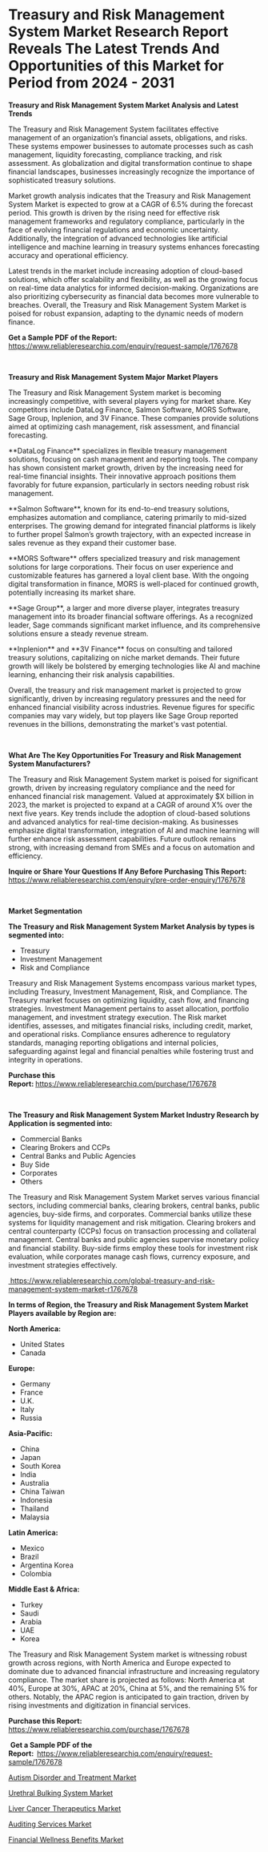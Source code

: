 <p><h1>Treasury and Risk Management System Market Research Report Reveals The Latest Trends And Opportunities of this Market for Period from 2024 - 2031</h1></p><p><strong>Treasury and Risk Management System Market Analysis and Latest Trends</strong></p>
<p><p>The Treasury and Risk Management System facilitates effective management of an organization’s financial assets, obligations, and risks. These systems empower businesses to automate processes such as cash management, liquidity forecasting, compliance tracking, and risk assessment. As globalization and digital transformation continue to shape financial landscapes, businesses increasingly recognize the importance of sophisticated treasury solutions.</p><p>Market growth analysis indicates that the Treasury and Risk Management System Market is expected to grow at a CAGR of 6.5% during the forecast period. This growth is driven by the rising need for effective risk management frameworks and regulatory compliance, particularly in the face of evolving financial regulations and economic uncertainty. Additionally, the integration of advanced technologies like artificial intelligence and machine learning in treasury systems enhances forecasting accuracy and operational efficiency.</p><p>Latest trends in the market include increasing adoption of cloud-based solutions, which offer scalability and flexibility, as well as the growing focus on real-time data analytics for informed decision-making. Organizations are also prioritizing cybersecurity as financial data becomes more vulnerable to breaches. Overall, the Treasury and Risk Management System Market is poised for robust expansion, adapting to the dynamic needs of modern finance.</p></p>
<p><strong>Get a Sample PDF of the Report:&nbsp;</strong> <a href="https://www.reliableresearchiq.com/enquiry/request-sample/1767678?utm_campaign=1876&utm_medium=2&utm_source=Github&utm_content=ia&utm_term=20122024&utm_id=treasury-and-risk-management-system">https://www.reliableresearchiq.com/enquiry/request-sample/1767678</a></p>
<p>&nbsp;</p>
<p><strong>Treasury and Risk Management System Major Market Players</strong></p>
<p><p>The Treasury and Risk Management System market is becoming increasingly competitive, with several players vying for market share. Key competitors include DataLog Finance, Salmon Software, MORS Software, Sage Group, Inplenion, and 3V Finance. These companies provide solutions aimed at optimizing cash management, risk assessment, and financial forecasting.</p><p>**DataLog Finance** specializes in flexible treasury management solutions, focusing on cash management and reporting tools. The company has shown consistent market growth, driven by the increasing need for real-time financial insights. Their innovative approach positions them favorably for future expansion, particularly in sectors needing robust risk management.</p><p>**Salmon Software**, known for its end-to-end treasury solutions, emphasizes automation and compliance, catering primarily to mid-sized enterprises. The growing demand for integrated financial platforms is likely to further propel Salmon’s growth trajectory, with an expected increase in sales revenue as they expand their customer base.</p><p>**MORS Software** offers specialized treasury and risk management solutions for large corporations. Their focus on user experience and customizable features has garnered a loyal client base. With the ongoing digital transformation in finance, MORS is well-placed for continued growth, potentially increasing its market share.</p><p>**Sage Group**, a larger and more diverse player, integrates treasury management into its broader financial software offerings. As a recognized leader, Sage commands significant market influence, and its comprehensive solutions ensure a steady revenue stream.</p><p>**Inplenion** and **3V Finance** focus on consulting and tailored treasury solutions, capitalizing on niche market demands. Their future growth will likely be bolstered by emerging technologies like AI and machine learning, enhancing their risk analysis capabilities.</p><p>Overall, the treasury and risk management market is projected to grow significantly, driven by increasing regulatory pressures and the need for enhanced financial visibility across industries. Revenue figures for specific companies may vary widely, but top players like Sage Group reported revenues in the billions, demonstrating the market's vast potential.</p></p>
<p>&nbsp;</p>
<p><strong>What Are The Key Opportunities For Treasury and Risk Management System Manufacturers?</strong></p>
<p><p>The Treasury and Risk Management System market is poised for significant growth, driven by increasing regulatory compliance and the need for enhanced financial risk management. Valued at approximately $X billion in 2023, the market is projected to expand at a CAGR of around X% over the next five years. Key trends include the adoption of cloud-based solutions and advanced analytics for real-time decision-making. As businesses emphasize digital transformation, integration of AI and machine learning will further enhance risk assessment capabilities. Future outlook remains strong, with increasing demand from SMEs and a focus on automation and efficiency.</p></p>
<p><strong>Inquire or Share Your Questions If Any Before Purchasing This Report:</strong> <a href="https://www.reliableresearchiq.com/enquiry/pre-order-enquiry/1767678?utm_campaign=1876&utm_medium=2&utm_source=Github&utm_content=ia&utm_term=20122024&utm_id=treasury-and-risk-management-system">https://www.reliableresearchiq.com/enquiry/pre-order-enquiry/1767678</a></p>
<p>&nbsp;</p>
<p><strong>Market Segmentation</strong></p>
<p><strong>The Treasury and Risk Management System Market Analysis by types is segmented into:</strong></p>
<p><ul><li>Treasury</li><li>Investment Management</li><li>Risk and Compliance</li></ul></p>
<p><p>Treasury and Risk Management Systems encompass various market types, including Treasury, Investment Management, Risk, and Compliance. The Treasury market focuses on optimizing liquidity, cash flow, and financing strategies. Investment Management pertains to asset allocation, portfolio management, and investment strategy execution. The Risk market identifies, assesses, and mitigates financial risks, including credit, market, and operational risks. Compliance ensures adherence to regulatory standards, managing reporting obligations and internal policies, safeguarding against legal and financial penalties while fostering trust and integrity in operations.</p></p>
<p><strong>Purchase this Report:&nbsp;</strong><a href="https://www.reliableresearchiq.com/purchase/1767678?utm_campaign=1876&utm_medium=2&utm_source=Github&utm_content=ia&utm_term=20122024&utm_id=treasury-and-risk-management-system">https://www.reliableresearchiq.com/purchase/1767678</a></p>
<p>&nbsp;</p>
<p><strong>The Treasury and Risk Management System Market Industry Research by Application is segmented into:</strong></p>
<p><ul><li>Commercial Banks</li><li>Clearing Brokers and CCPs</li><li>Central Banks and Public Agencies</li><li>Buy Side</li><li>Corporates</li><li>Others</li></ul></p>
<p><p>The Treasury and Risk Management System Market serves various financial sectors, including commercial banks, clearing brokers, central banks, public agencies, buy-side firms, and corporates. Commercial banks utilize these systems for liquidity management and risk mitigation. Clearing brokers and central counterparty (CCPs) focus on transaction processing and collateral management. Central banks and public agencies supervise monetary policy and financial stability. Buy-side firms employ these tools for investment risk evaluation, while corporates manage cash flows, currency exposure, and investment strategies effectively.</p></p>
<p><a href="https://www.reliableresearchiq.com/global-treasury-and-risk-management-system-market-r1767678?utm_campaign=1876&utm_medium=2&utm_source=Github&utm_content=ia&utm_term=20122024&utm_id=treasury-and-risk-management-system">&nbsp;https://www.reliableresearchiq.com/global-treasury-and-risk-management-system-market-r1767678</a></p>
<p><strong>In terms of Region, the Treasury and Risk Management System Market Players available by Region are:</strong></p>
<p>
    <p> <strong> North America: </strong>
        <ul>
            <li>United States</li>
            <li>Canada</li>
        </ul>
        </p> 
    <p> <strong> Europe: </strong>
        <ul>
            <li>Germany</li>
            <li>France</li>
            <li>U.K.</li>
            <li>Italy</li>
            <li>Russia</li>
        </ul>
        </p> 
    <p> <strong> Asia-Pacific: </strong>
        <ul>
            <li>China</li>
            <li>Japan</li>
            <li>South Korea</li>
            <li>India</li>
            <li>Australia</li>
            <li>China Taiwan</li>
            <li>Indonesia</li>
            <li>Thailand</li>
            <li>Malaysia</li>
        </ul>
        </p> 
    <p> <strong> Latin America: </strong>
        <ul>
            <li>Mexico</li>
            <li>Brazil</li>
            <li>Argentina Korea</li>
            <li>Colombia</li>
        </ul>
        </p> 
    <p> <strong> Middle East & Africa: </strong>
        <ul>
            <li>Turkey</li>
            <li>Saudi</li>
            <li>Arabia</li>
            <li>UAE</li>
            <li>Korea</li>
        </ul>
    </p>
    </p>
<p><p>The Treasury and Risk Management System market is witnessing robust growth across regions, with North America and Europe expected to dominate due to advanced financial infrastructure and increasing regulatory compliance. The market share is projected as follows: North America at 40%, Europe at 30%, APAC at 20%, China at 5%, and the remaining 5% for others. Notably, the APAC region is anticipated to gain traction, driven by rising investments and digitization in financial services.</p></p>
<p><strong>Purchase this Report: </strong><a href="https://www.reliableresearchiq.com/purchase/1767678?utm_campaign=1876&utm_medium=2&utm_source=Github&utm_content=ia&utm_term=20122024&utm_id=treasury-and-risk-management-system">https://www.reliableresearchiq.com/purchase/1767678</a></p>
<p>&nbsp;<strong>Get a Sample PDF of the Report:&nbsp;&nbsp;</strong><a href="https://www.reliableresearchiq.com/enquiry/request-sample/1767678?utm_campaign=1876&utm_medium=2&utm_source=Github&utm_content=ia&utm_term=20122024&utm_id=treasury-and-risk-management-system">https://www.reliableresearchiq.com/enquiry/request-sample/1767678</a></p>
<p><strong></strong></p>
<p><p><a href="https://www.linkedin.com/pulse/resilient-growth-expected-global-autism-disorder-treatment-6eq8c?utm_campaign=1876&utm_medium=2&utm_source=Github&utm_content=ia&utm_term=20122024&utm_id=treasury-and-risk-management-system">Autism Disorder and Treatment Market</a></p><p><a href="https://www.linkedin.com/pulse/urethral-bulking-system-market-study-creating-business-environment-j9aac?utm_campaign=1876&utm_medium=2&utm_source=Github&utm_content=ia&utm_term=20122024&utm_id=treasury-and-risk-management-system">Urethral Bulking System Market</a></p><p><a href="https://www.linkedin.com/pulse/overview-liver-cancer-therapeutics-market-2024-2031-growth-i6sbc?utm_campaign=1876&utm_medium=2&utm_source=Github&utm_content=ia&utm_term=20122024&utm_id=treasury-and-risk-management-system">Liver Cancer Therapeutics Market</a></p><p><a href="https://www.linkedin.com/pulse/auditing-services-market-size-share-analysis-2024-2031-3d9kc?utm_campaign=1876&utm_medium=2&utm_source=Github&utm_content=ia&utm_term=20122024&utm_id=treasury-and-risk-management-system">Auditing Services Market</a></p><p><a href="https://www.linkedin.com/pulse/global-financial-wellness-benefits-market-exploring-share-trends-j7qzc?utm_campaign=1876&utm_medium=2&utm_source=Github&utm_content=ia&utm_term=20122024&utm_id=treasury-and-risk-management-system">Financial Wellness Benefits Market</a></p></p>